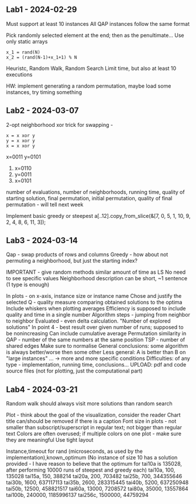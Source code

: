 ## Lab1 - 2024-02-29

Must support at least 10 instances
All QAP instances follow the same format

Pick randomly selected element at the end; then as the penultimate...
Use only static arrays

```
x_1 = rand(N)
x_2 = (rand(N-1)+x_1+1) % N
```
Heuristc, Random Walk, Random Search
Limit time, but also at least 10 executions

HW: implement generating a random permutation, maybe load some instances, try timing something


## Lab2 - 2024-03-07

2-opt neighborhood
xor trick for swapping -
```
x = x xor y
y = x xor y
x = x xor y
```
x=0011
y=0101
1. x=0110
2. y=0011
3. x=0101


number of evaluations, number of neighborhoods, running time, quality of starting solution, final permutation, initial permutation, quality of final permutation - will tell next week

Implement basic greedy or steepest
a[..12].copy_from_slice(&[7, 0, 5, 1, 10, 9, 2, 4, 8, 6, 11, 3]);

## Lab3 - 2024-03-14

Qap - swap products of rows and columns
Greedy - how about not permuting a neighborhood, but just the starting index?

IMPORTANT - give random methods similar amount of time as LS
No need to see specific values
Neighborhood description can be short, ~1 sentence (1 type is enough)

In plots - on x-axis, instance size or instance name
Chose and justify the selected Q - quality measure comparing obtained solutions to the optima
Include whiskers when plotting averages
Efficiency is supposed to include quality and time in a single number
Algorithm steps - jumping from neighbor to neighbor
Evaluated - even delta calculation. "Number of explored solutions"
In point 4 - best result over given number of runs; supposed to be nonincreasing
Can include cumulative average
Permutation similarity in QAP - number of the same numbers at the same position
TSP - number of shared edges
Make sure to normalise
General conclusions: some algorithm is always better/worse then some other
Less general: A is better than B on "large instances"
... -> more and more specific conditions
Difficulties: of any type - implementation, running time, conclusions...
UPLOAD: pdf and code source files (not for plotting, just the computational part)

## Lab4 - 2024-03-21

Random walk should always visit more solutions than random search

Plot - think about the goal of the visualization, consider the reader
Chart title can/should be removed if there is a caption
Font size in plots - not smaller than subscript/superscript in regular text;
not bigger than regular text
Colors are often overused; if multiple colors on one plot - make sure they are meaningful
Use tight layout

Instance,timeout for rand (microseconds, as used by the implementation),known_optimum
(No instance of size 10 has a solution provided - I have reason to believe that the optimum for tai10a is 135028, after performing 10000 runs of steepest and greedy each)
tai10a, 100, 135028
tai15a, 150, 388214
tai20a, 200, 703482
tai25b, 700, 344355646
tai30b, 1600, 637117113
tai35b, 2600, 283315445
tai40b, 5200, 637250948
tai50b, 12500, 458821517
tai60a, 13000, 7208572
tai80a, 35000, 13557864
tai100b, 240000, 1185996137
tai256c, 1500000, 44759294